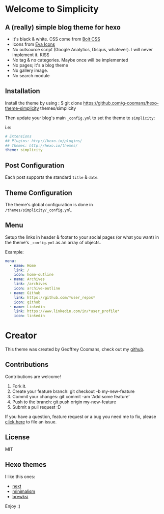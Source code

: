 # Welcome to Simplicity
## A (really) simple blog theme for hexo

- It's black & white. CSS come from [Bolt CSS](https://boltcss.com/)
- Icons from [Eva Icons](https://github.com/akveo/eva-icons)
- No outsource script (Google Analytics, Disqus, whatever). I will never implement it. KISS
- No tag & no categories. Maybe once will be implemented
- No pages; it's a blog theme
- No gallery image.
- No search module

## Installation
Install the theme by using :
$ git clone https://github.com/g-coomans/hexo-theme-simplicity themes/simplicity

Then update your blog's main `_config.yml` to set the theme to `simplicity`:

i.e:

``` yaml
# Extensions
## Plugins: http://hexo.io/plugins/
## Themes: http://hexo.io/themes/
theme: simplicity
```

## Post Configuration
Each post supports the standard `title` & `date`.

## Theme Configuration
The theme's global configuration is done in `/themes/simplicity/_config.yml`.

## Menu
Setup the links in header & footer to your social pages (or what you want)  in the theme's `_config.yml` as an array of objects.

Example:

``` yaml
menu:
  - name: Home
    link: /
    icon: home-outline
  - name: Archives
    link: /archives
    icon: archive-outline
  - name: Github
    link: https://github.com/*user_repos*
    icon: github
  - name: Linkedin
    link: https://www.linkedin.com/in/*user_profile*
    icon: linkedin
```

# Creator
This theme was created by Geoffrey Coomans, check out my [github](https://github.com/g-coomans).

## Contributions
Contributions are welcome!

1. Fork it.
2. Create your feature branch: git checkout -b my-new-feature
3. Commit your changes: git commit -am 'Add some feature'
4. Push to the branch: git push origin my-new-feature
5. Submit a pull request :D

If you have a question, feature request or a bug you need me to fix, please [click here](https://github.com/g-coomans/hexo-theme-simplicity/issues/new) to file an issue.

## License
MIT

## Hexo themes
I like this ones:
- [next](https://github.com/next-theme/hexo-theme-next)
- [minimalism](https://github.com/f-dong/hexo-theme-minimalism/blob/master/README_EN.md)
- [brewksi](https://github.com/tiaanduplessis/hexo-theme-brewski)

Enjoy :)
